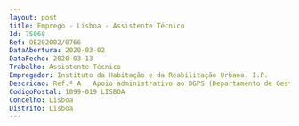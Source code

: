 ```yaml
--- 
layout: post
title: Emprego - Lisboa - Assistente Técnico
Id: 75068
Ref: OE202002/0766
DataAbertura: 2020-03-02
DataFecho: 2020-03-13
Trabalho: Assistente Técnico
Empregador: Instituto da Habitação e da Reabilitação Urbana, I.P.
Descricao: Ref.ª A   Apoio administrativo ao DGPS (Departamento de Gestão de Património do Sul) – Gestão de documentos, gestão de processos de aquisição de serviços, expediente, arquivo, gestão de agendamentos online (1 PT).Ref.ª B   Apoio à Gestão Patrimonial DGPS – Organização e instrução de processos de arrendamento e de venda de contratos, emissão de certificação documental, apoio à gestão da dívida (1 PT).Ref. ª C   Apoio técnico  administrativo ao DRUS (Departamento de Reabilitação Urbana do Sul)   Gestão de documentos, expediente, arquivo, gestão de ocorrências, registo e agendamento de ocorrências pedidos de intervenção, gestão de agendamentos online  apoio à execução de contratos de empreitada, apoio à gestão dos novos empreendimentos do PIA (Plano Integrado de Almada) (3 PT). Ref.ª D   Apoio à gestão de condomínios e outros contratos relativos ao edificado   Apoio à gestão de documentação relativa a Condomínios (registo de convocatórias de assembleia de condomínios, atas, controle de pagamentos, etc..), gestão de contratos de fornecimento de energia elétrica, abastecimento de água e seguro de incêndio (1PT). Ref.ª E   Apoio à gestão de solos do DRUS – Organização e instrução de processos para regularização registral de prédios junto de CRP e AT, organizar e manter atualizado arquivo de peças gráficas, elaboração de peças para certificação documental (1 PT).Ref.ª F   Apoio técnico administrativo ao GPAH (Gabinete de Programas de Apoio à Habitação)   Gestão de documentos, expediente, arquivo, gestão de ocorrências, registo e agendamento de ocorrências  apoio às Novas Políticas de Habitação (3 PT)
CodigoPostal: 1099-019 LISBOA
Concelho: Lisboa
Distrito: Lisboa
--- 
```

